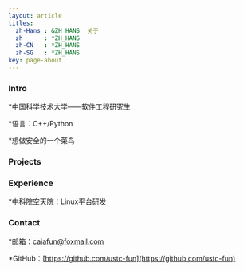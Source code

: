 ```yaml
---
layout: article
titles:
  zh-Hans : &ZH_HANS  关于
  zh      : *ZH_HANS
  zh-CN   : *ZH_HANS
  zh-SG   : *ZH_HANS
key: page-about
---
```


### Intro

*中国科学技术大学——软件工程研究生

*语言：C++/Python

*想做安全的一个菜鸟



### Projects







### Experience

*中科院空天院：Linux平台研发



### Contact

*邮箱：<caiafun@foxmail.com>

*GitHub：[https://github.com/ustc-fun](https://github.com/ustc-fun)

